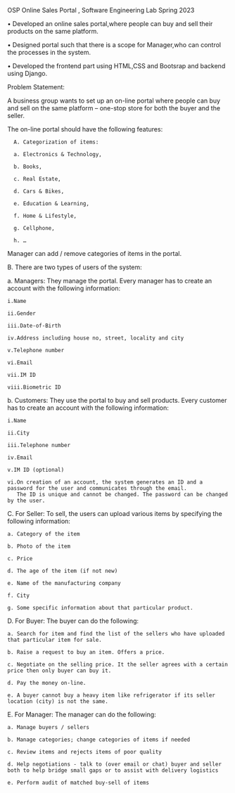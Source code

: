 OSP
Online Sales Portal , Software Engineering Lab Spring 2023

• Developed an online sales portal,where people can buy and sell their products on the same platform.

• Designed portal such that there is a scope for Manager,who can control the processes in the system.

• Developed the frontend part using HTML,CSS and Bootsrap and backend using Django.

Problem Statement:

A business group wants to set up an on-line portal where people can buy and sell on the same platform – one-stop store for both the buyer and the seller.

The on-line portal should have the following features:

      A. Categorization of items:
      
      a. Electronics & Technology,
      
      b. Books,
      
      c. Real Estate,
      
      d. Cars & Bikes,
      
      e. Education & Learning,
      
      f. Home & Lifestyle,
      
      g. Cellphone,
      
      h. …
Manager can add / remove categories of items in the portal.

B. There are two types of users of the system:

a. Managers: They manage the portal. Every manager has to create an account with the following information:

    i.Name
    
    ii.Gender
    
    iii.Date-of-Birth
    
    iv.Address including house no, street, locality and city
    
    v.Telephone number
    
    vi.Email
    
    vii.IM ID
    
    viii.Biometric ID
    
b. Customers: They use the portal to buy and sell products. Every customer has to create an account with the following information:

    i.Name
    
    ii.City
    
    iii.Telephone number
    
    iv.Email
    
    v.IM ID (optional)
    
    vi.On creation of an account, the system generates an ID and a password for the user and communicates through the email.
       The ID is unique and cannot be changed. The password can be changed by the user.
       
C. For Seller: To sell, the users can upload various items by specifying the following information:

    a. Category of the item
    
    b. Photo of the item
    
    c. Price
    
    d. The age of the item (if not new)
    
    e. Name of the manufacturing company
    
    f. City
    
    g. Some specific information about that particular product.
    
D. For Buyer: The buyer can do the following:

    a. Search for item and find the list of the sellers who have uploaded that particular item for sale.
    
    b. Raise a request to buy an item. Offers a price.
    
    c. Negotiate on the selling price. It the seller agrees with a certain price then only buyer can buy it.
    
    d. Pay the money on-line.
    
    e. A buyer cannot buy a heavy item like refrigerator if its seller location (city) is not the same.
    
E. For Manager: The manager can do the following:

    a. Manage buyers / sellers
    
    b. Manage categories; change categories of items if needed
    
    c. Review items and rejects items of poor quality
    
    d. Help negotiations - talk to (over email or chat) buyer and seller both to help bridge small gaps or to assist with delivery logistics
    
    e. Perform audit of matched buy-sell of items
